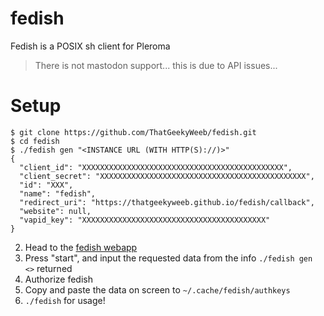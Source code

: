 # fedish
Fedish is a POSIX sh client for Pleroma
  > There is not mastodon support... this is due to API issues...
# Setup

```
$ git clone https://github.com/ThatGeekyWeeb/fedish.git
$ cd fedish
$ ./fedish gen "<INSTANCE URL (WITH HTTP(S)://)>"
{
  "client_id": "XXXXXXXXXXXXXXXXXXXXXXXXXXXXXXXXXXXXXXXXXXXXX",
  "client_secret": "XXXXXXXXXXXXXXXXXXXXXXXXXXXXXXXXXXXXXXXXXXXXXX",
  "id": "XXX",
  "name": "fedish",
  "redirect_uri": "https://thatgeekyweeb.github.io/fedish/callback",
  "website": null,
  "vapid_key": "XXXXXXXXXXXXXXXXXXXXXXXXXXXXXXXXXXXXXXXXX"
}
```
2. Head to the [fedish webapp](https://www.thatgeekyweeb.is-dummy-thi.cc/fedish/)  
3. Press "start", and input the requested data from the info `./fedish gen <>` returned
4. Authorize fedish
5. Copy and paste the data on screen to `~/.cache/fedish/authkeys`
6. `./fedish` for usage!
